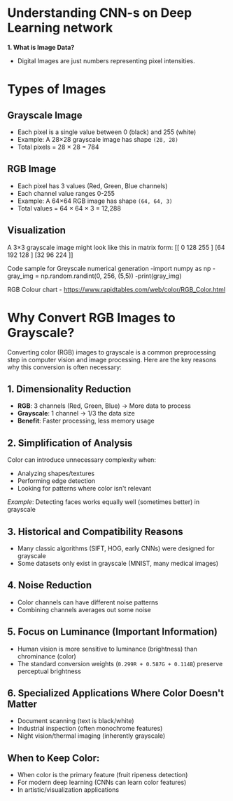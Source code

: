 # Understanding CNN-s on Deep Learning network
**1. What is Image Data?**
- Digital Images are just numbers representing pixel intensities.

# Types of Images

## Grayscale Image

- Each pixel is a single value between 0 (black) and 255 (white)
- Example: A 28×28 grayscale image has shape `(28, 28)`
- Total pixels = 28 × 28 = 784

## RGB Image

- Each pixel has 3 values (Red, Green, Blue channels)
- Each channel value ranges 0-255
- Example: A 64×64 RGB image has shape `(64, 64, 3)`
- Total values = 64 × 64 × 3 = 12,288

## Visualization

A 3×3 grayscale image might look like this in matrix form:
[[ 0 128 255 ]
[64 192 128 ]
[32 96 224 ]]

Code sample for Greyscale numerical generation
-import numpy as np
-gray_img = np.random.randint(0, 256, (5,5))
-print(gray_img)

RGB  Colour chart - https://www.rapidtables.com/web/color/RGB_Color.html

# Why Convert RGB Images to Grayscale?

Converting color (RGB) images to grayscale is a common preprocessing step in computer vision and image processing. Here are the key reasons why this conversion is often necessary:

## 1. Dimensionality Reduction
- **RGB**: 3 channels (Red, Green, Blue) → More data to process
- **Grayscale**: 1 channel → 1/3 the data size
- **Benefit**: Faster processing, less memory usage

## 2. Simplification of Analysis
Color can introduce unnecessary complexity when:
- Analyzing shapes/textures
- Performing edge detection
- Looking for patterns where color isn't relevant

*Example*: Detecting faces works equally well (sometimes better) in grayscale

## 3. Historical and Compatibility Reasons
- Many classic algorithms (SIFT, HOG, early CNNs) were designed for grayscale
- Some datasets only exist in grayscale (MNIST, many medical images)

## 4. Noise Reduction
- Color channels can have different noise patterns
- Combining channels averages out some noise

## 5. Focus on Luminance (Important Information)
- Human vision is more sensitive to luminance (brightness) than chrominance (color)
- The standard conversion weights (`0.299R + 0.587G + 0.114B`) preserve perceptual brightness

## 6. Specialized Applications Where Color Doesn't Matter
- Document scanning (text is black/white)
- Industrial inspection (often monochrome features)
- Night vision/thermal imaging (inherently grayscale)

## When to Keep Color:
- When color is the primary feature (fruit ripeness detection)
- For modern deep learning (CNNs can learn color features)
- In artistic/visualization applications



